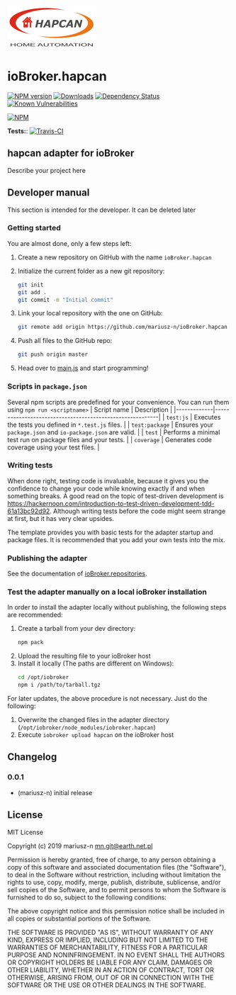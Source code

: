 <img src="admin/hapcan_landscape.png" width="200" height="100"/>

# ioBroker.hapcan

[![NPM version](http://img.shields.io/npm/v/iobroker.hapcan.svg)](https://www.npmjs.com/package/iobroker.hapcan)
[![Downloads](https://img.shields.io/npm/dm/iobroker.hapcan.svg)](https://www.npmjs.com/package/iobroker.hapcan)
[![Dependency Status](https://img.shields.io/david/mariusz-n/iobroker.hapcan.svg)](https://david-dm.org/mariusz-n/iobroker.hapcan)
[![Known Vulnerabilities](https://snyk.io/test/github/mariusz-n/ioBroker.hapcan/badge.svg)](https://snyk.io/test/github/mariusz-n/ioBroker.hapcan)

[![NPM](https://nodei.co/npm/iobroker.hapcan.png?downloads=true)](https://nodei.co/npm/iobroker.hapcan/)

**Tests:**: [![Travis-CI](http://img.shields.io/travis/mariusz-n/ioBroker.hapcan/master.svg)](https://travis-ci.org/mariusz-n/ioBroker.hapcan)

## hapcan adapter for ioBroker

Describe your project here

## Developer manual
This section is intended for the developer. It can be deleted later

### Getting started

You are almost done, only a few steps left:
1. Create a new repository on GitHub with the name `ioBroker.hapcan`
1. Initialize the current folder as a new git repository:  
    ```bash
    git init
    git add .
    git commit -m "Initial commit"
    ```
1. Link your local repository with the one on GitHub:  
    ```bash
    git remote add origin https://github.com/mariusz-n/ioBroker.hapcan
    ```

1. Push all files to the GitHub repo:  
    ```bash
    git push origin master
    ```
1. Head over to [main.js](main.js) and start programming!

### Scripts in `package.json`
Several npm scripts are predefined for your convenience. You can run them using `npm run <scriptname>`
| Script name | Description                                              |
|-------------|----------------------------------------------------------|
| `test:js`   | Executes the tests you defined in `*.test.js` files.     |
| `test:package`    | Ensures your `package.json` and `io-package.json` are valid. |
| `test` | Performs a minimal test run on package files and your tests. |
| `coverage` | Generates code coverage using your test files. |

### Writing tests
When done right, testing code is invaluable, because it gives you the 
confidence to change your code while knowing exactly if and when 
something breaks. A good read on the topic of test-driven development 
is https://hackernoon.com/introduction-to-test-driven-development-tdd-61a13bc92d92. 
Although writing tests before the code might seem strange at first, but it has very 
clear upsides.

The template provides you with basic tests for the adapter startup and package files.
It is recommended that you add your own tests into the mix.

### Publishing the adapter
See the documentation of [ioBroker.repositories](https://github.com/ioBroker/ioBroker.repositories#requirements-for-adapter-to-get-added-to-the-latest-repository).

### Test the adapter manually on a local ioBroker installation
In order to install the adapter locally without publishing, the following steps are recommended:
1. Create a tarball from your dev directory:  
    ```bash
    npm pack
    ```
1. Upload the resulting file to your ioBroker host
1. Install it locally (The paths are different on Windows):
    ```bash
    cd /opt/iobroker
    npm i /path/to/tarball.tgz
    ```

For later updates, the above procedure is not necessary. Just do the following:
1. Overwrite the changed files in the adapter directory (`/opt/iobroker/node_modules/iobroker.hapcan`)
1. Execute `iobroker upload hapcan` on the ioBroker host

## Changelog

### 0.0.1
* (mariusz-n) initial release

## License
MIT License

Copyright (c) 2019 mariusz-n <mn.git@earth.net.pl>

Permission is hereby granted, free of charge, to any person obtaining a copy
of this software and associated documentation files (the "Software"), to deal
in the Software without restriction, including without limitation the rights
to use, copy, modify, merge, publish, distribute, sublicense, and/or sell
copies of the Software, and to permit persons to whom the Software is
furnished to do so, subject to the following conditions:

The above copyright notice and this permission notice shall be included in all
copies or substantial portions of the Software.

THE SOFTWARE IS PROVIDED "AS IS", WITHOUT WARRANTY OF ANY KIND, EXPRESS OR
IMPLIED, INCLUDING BUT NOT LIMITED TO THE WARRANTIES OF MERCHANTABILITY,
FITNESS FOR A PARTICULAR PURPOSE AND NONINFRINGEMENT. IN NO EVENT SHALL THE
AUTHORS OR COPYRIGHT HOLDERS BE LIABLE FOR ANY CLAIM, DAMAGES OR OTHER
LIABILITY, WHETHER IN AN ACTION OF CONTRACT, TORT OR OTHERWISE, ARISING FROM,
OUT OF OR IN CONNECTION WITH THE SOFTWARE OR THE USE OR OTHER DEALINGS IN THE
SOFTWARE.
